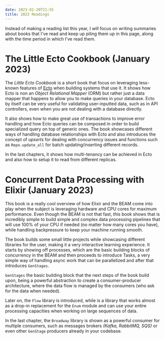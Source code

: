 ```yaml
---
date: 2023-01-20T21:55
title: 2023 Readings
---
```


Instead of making a reading list this year, I will focus on writing summaries
about books that I've read and keep up piling them up in this page, along with
the time period in which I've read them.

# The Little Ecto Cookbook (January 2023)

The *Little Ecto Cookbook* is a short book that focus on leveraging less-known
features of [Ecto](https://hexdocs.pm/ecto/Ecto.html) when building systems that
use it. It shows how Ecto is non an *Object Relational Mapper* (ORM) but rather
just a data mapper that happens to allow you to make queries in your database.
Ecto by itself can be very useful for validating user-inputted data, such as in
API controllers, even when you are not dealing with a database directly. 

It also shows how to make great use of transactions to improve error handling
and how Ecto queries can be composed in order to build specialized query on top
of generic ones. The book showcases different ways of handling database
relationships with Ecto and also introduces the concept of *upserts* for dealing
with concurrency issues and functions such as `Repo.update_all` for batch
updating/inserting different records. 

In the last chapters, it shows how multi-tenancy can be achieved in Ecto and
also how to setup it to read from different replicas.

# Concurrent Data Processing with Elixir (January 2023)

This book is a really cool overview of how Elixir and the BEAM come into play
when the subject is leveraging hardware and CPU cores for maximum performance.
Even though the BEAM is not that fast, this book shows that is incredibly simple
to build simple and complex data processing pipelines that will use 100% of your
CPU if needed (no matter how many cores you have), while handling backpressure
to keep your machine running smooth. 

The book builds some small little projects while showcasing different libraries
for the user, making it a very interactive learning experience. It starts by
showing off processes, which are the basic building blocks of concurrency in the
BEAM and then proceeds to introduce Tasks, a very simple way of handling async
work that can be parallelized and after that introduces `GenStages`. 

`GenStages` the basic building block that the next steps of the book build upon,
being a powerful abstraction to create a consumer-producer architecture, where
the data flow is managed by the consumers (who ask for the data when needed). 

Later on, the `Flow` library is introduced, while is a library that works almost
as a drop-in replacement for the `Enum` module and can use your entire
processing capacities when working on large sequences of data. 

In the last chapter, the `Broadway` library is shown as a powerful consumer for
multiple consumers, such as messages brokers *(Kafka, RabbitMQ, SQS)* or even
other `GenStage` producers already in your codebase.
